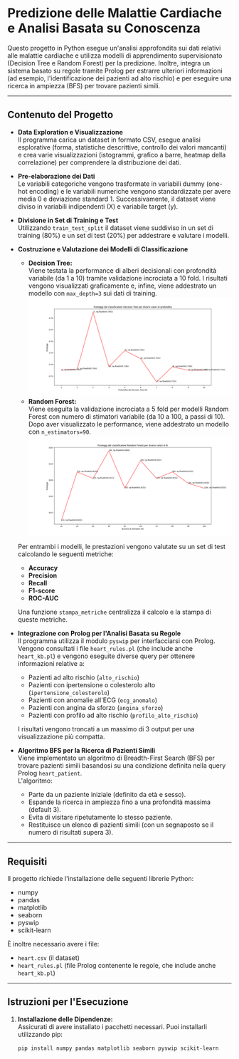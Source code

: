 # Predizione delle Malattie Cardiache e Analisi Basata su Conoscenza

Questo progetto in Python esegue un'analisi approfondita sui dati relativi alle malattie cardiache e utilizza modelli di apprendimento supervisionato (Decision Tree e Random Forest) per la predizione. Inoltre, integra un sistema basato su regole tramite Prolog per estrarre ulteriori informazioni (ad esempio, l'identificazione dei pazienti ad alto rischio) e per eseguire una ricerca in ampiezza (BFS) per trovare pazienti simili.

---

## Contenuto del Progetto

- **Data Exploration e Visualizzazione**  
  Il programma carica un dataset in formato CSV, esegue analisi esplorative (forma, statistiche descrittive, controllo dei valori mancanti) e crea varie visualizzazioni (istogrammi, grafico a barre, heatmap della correlazione) per comprendere la distribuzione dei dati.

- **Pre-elaborazione dei Dati**  
  Le variabili categoriche vengono trasformate in variabili dummy (one-hot encoding) e le variabili numeriche vengono standardizzate per avere media 0 e deviazione standard 1. Successivamente, il dataset viene diviso in variabili indipendenti (X) e variabile target (y).

- **Divisione in Set di Training e Test**  
  Utilizzando `train_test_split` il dataset viene suddiviso in un set di training (80%) e un set di test (20%) per addestrare e valutare i modelli.

- **Costruzione e Valutazione dei Modelli di Classificazione**  
  - **Decision Tree:**  
    Viene testata la performance di alberi decisionali con profondità variabile (da 1 a 10) tramite validazione incrociata a 10 fold. I risultati vengono visualizzati graficamente e, infine, viene addestrato un modello con `max_depth=3` sui dati di training.
    ![Decision Tree](image/decisiontree.png)
  - **Random Forest:**  
    Viene eseguita la validazione incrociata a 5 fold per modelli Random Forest con numero di stimatori variabile (da 10 a 100, a passi di 10). Dopo aver visualizzato le performance, viene addestrato un modello con `n_estimators=90`.
    ![Decision Tree](image/randomforest.png)

  Per entrambi i modelli, le prestazioni vengono valutate su un set di test calcolando le seguenti metriche:
  - **Accuracy**
  - **Precision**
  - **Recall**
  - **F1-score**
  - **ROC-AUC**

  Una funzione `stampa_metriche` centralizza il calcolo e la stampa di queste metriche.

- **Integrazione con Prolog per l'Analisi Basata su Regole**  
  Il programma utilizza il modulo `pyswip` per interfacciarsi con Prolog. Vengono consultati i file `heart_rules.pl` (che include anche `heart_kb.pl`) e vengono eseguite diverse query per ottenere informazioni relative a:
  - Pazienti ad alto rischio (`alto_rischio`)
  - Pazienti con ipertensione o colesterolo alto (`ipertensione_colesterolo`)
  - Pazienti con anomalie all'ECG (`ecg_anomalo`)
  - Pazienti con angina da sforzo (`angina_sforzo`)
  - Pazienti con profilo ad alto rischio (`profilo_alto_rischio`)

  I risultati vengono troncati a un massimo di 3 output per una visualizzazione più compatta.

- **Algoritmo BFS per la Ricerca di Pazienti Simili**  
  Viene implementato un algoritmo di Breadth-First Search (BFS) per trovare pazienti simili basandosi su una condizione definita nella query Prolog `heart_patient`.  
  L'algoritmo:
  - Parte da un paziente iniziale (definito da età e sesso).
  - Espande la ricerca in ampiezza fino a una profondità massima (default 3).
  - Evita di visitare ripetutamente lo stesso paziente.
  - Restituisce un elenco di pazienti simili (con un segnaposto se il numero di risultati supera 3).

---

## Requisiti

Il progetto richiede l'installazione delle seguenti librerie Python:
- numpy
- pandas
- matplotlib
- seaborn
- pyswip
- scikit-learn

È inoltre necessario avere i file:
- `heart.csv` (il dataset)
- `heart_rules.pl` (file Prolog contenente le regole, che include anche `heart_kb.pl`)

---

## Istruzioni per l'Esecuzione

1. **Installazione delle Dipendenze:**  
   Assicurati di avere installato i pacchetti necessari. Puoi installarli utilizzando pip:
   ```bash
   pip install numpy pandas matplotlib seaborn pyswip scikit-learn
